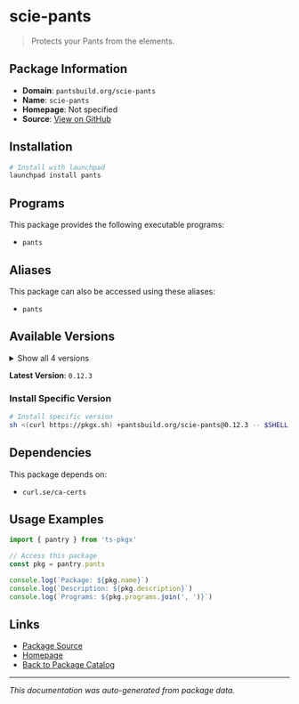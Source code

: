 # scie-pants

> Protects your Pants from the elements.

## Package Information

- **Domain**: `pantsbuild.org/scie-pants`
- **Name**: `scie-pants`
- **Homepage**: Not specified
- **Source**: [View on GitHub](https://github.com/pkgxdev/pantry/tree/main/projects/pantsbuild.org/scie-pants/package.yml)

## Installation

```bash
# Install with launchpad
launchpad install pants
```

## Programs

This package provides the following executable programs:

- `pants`

## Aliases

This package can also be accessed using these aliases:

- `pants`

## Available Versions

<details>
<summary>Show all 4 versions</summary>

- `0.12.3`, `0.12.2`, `0.12.1`, `0.12.0`

</details>

**Latest Version**: `0.12.3`

### Install Specific Version

```bash
# Install specific version
sh <(curl https://pkgx.sh) +pantsbuild.org/scie-pants@0.12.3 -- $SHELL -i
```

## Dependencies

This package depends on:

- `curl.se/ca-certs`

## Usage Examples

```typescript
import { pantry } from 'ts-pkgx'

// Access this package
const pkg = pantry.pants

console.log(`Package: ${pkg.name}`)
console.log(`Description: ${pkg.description}`)
console.log(`Programs: ${pkg.programs.join(', ')}`)
```

## Links

- [Package Source](https://github.com/pkgxdev/pantry/tree/main/projects/pantsbuild.org/scie-pants/package.yml)
- [Homepage](#)
- [Back to Package Catalog](../package-catalog.md)

---

*This documentation was auto-generated from package data.*
